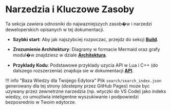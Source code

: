 # Narzedzia i Kluczowe Zasoby

Ta sekcja zawiera odnosniki do najwazniejszych zasob�w i narzedzi deweloperskich opisanych w tej dokumentacji.

- **Szybki start**: Aby jak najszybciej rozpoczac, przejdz do sekcji **[Build](build/windows.md)**.

- **Zrozumienie Architektury**: Diagramy w formacie Mermaid oraz grafy modul�w znajdziesz w dziale **[Architektura](guides/architecture.md)**.

- **Przyklady Kodu**: Podstawowe przyklady uzycia API w Lua i C++ (do dalszego rozszerzenia) znajduja sie w dokumentacji **[API](lua/api.md)**.

!!! info "Baza Wiedzy dla Twojego Edytora"
    Plik `search/search_index.json` generowany dla tej strony (dostepny przez GitHub Pages) moze byc uzywany przez zewnetrzne narzedzia (np. wtyczki do VS Code) jako indeks wiedzy, co umozliwia inteligentne wyszukiwanie i podpowiedzi bezposrednio w Twoim edytorze.